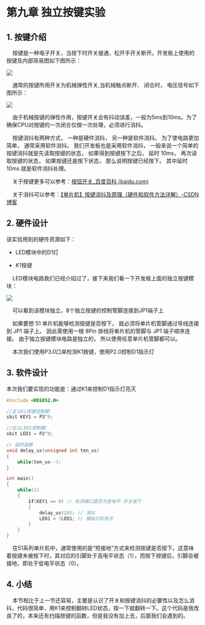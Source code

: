 # 第九章 独立按键实验

## 1. 按键介绍

    按键是一种电子开关，当按下时开关接通，松开手开关断开。开发板上使用的按键及内部简易图如下图所示：

![](https://img.picgo.net/2024/06/01/-2024-06-01-1339227d23dc5d396c35de.png)

    通常的按键所用开关为机械弹性开关,当机械触点断开、 闭合时， 电压信号如下图所示：

![](https://ts1.cn.mm.bing.net/th/id/R-C.acdd3224c55703fcfb9bd61a2e00cd2c?rik=hKu1Ly23X4hAqQ&riu=http%3a%2f%2fwww.stepfpga.com%2fdoc%2f_media%2f%e6%8a%96%e5%8a%a8%e5%8e%9f%e7%90%86.png&ehk=7TajdgKxdl7Q3PizAoy9fkJEb2wyniCKr4fzrMdAiDY%3d&risl=&pid=ImgRaw&r=0&sres=1&sresct=1)

    由于机械按键的弹性作用，按键开关会有抖动误差，一般为5ms到10ms。为了确保CPU对按键的一次闭合仅做一次处理，必须进行消抖。

    按键消抖有两种方式， 一种是硬件消抖， 另一种是软件消抖。 为了使电路更加简单， 通常采用软件消抖。 我们开发板也是采用软件消抖， 一般来说一个简单的按键消抖就是先读取按键的状态， 如果得到按键按下之后， 延时 10ms， 再次读取按键的状态， 如果按键还是按下状态， 那么说明按键已经按下。 其中延时10ms 就是软件消抖处理。

    关于按键更多可以参考：[按钮开关_百度百科 (baidu.com)](https://baike.baidu.com/item/%E6%8C%89%E9%92%AE%E5%BC%80%E5%85%B3/8063907)

    关于消抖可以参考：[【单片机】按键消抖及原理（硬件和软件方法详解）-CSDN博客](https://blog.csdn.net/yechongbinbin/article/details/114821661)

## 2. 硬件设计

该实验用到的硬件资源如下：

- LED模块中的D1灯

- K1按键

    LED模块电路我们已经介绍过了，接下来我们看一下开发板上面的独立按键模块：

![](https://img.picgo.net/2024/06/01/-2024-06-01-135806c0dcaaad133c1e53.png)

    可以看到该模块独立，8个独立按键的控制管脚连接到JP1端子上

    如果要想 51 单片机能够检测按键是否按下， 就必须将单片机管脚通过导线连接到 JP1 端子上。 因此需使用一根 8Pin 排线将单片机的管脚与 JP1 端子顺序连接。 由于独立按键模块电路是独立的， 所以使用任意单片机管脚都可以。

    本次我们使用P3.0口来检测K1按键，使用P2.0控制D1指示灯

## 3. 软件设计

本次我们要实现的功能是：通过K1来控制D1指示灯亮灭

```c
#include <REGX52.H>

//定义K1按键控制脚
sbit KEY1 = P3^0;

//定义LED1控制脚
sbit LED1 = P2^0;

// 延时函数
void delay_us(unsigned int ten_us)
{
	while(ten_us--);	
}

int main()
{
	while(1)
	{
		if(KEY1 == 0) // 检测端口是否为低电平-开关按下
		{
			delay_us(20); // 消抖
			LED1 = !LED1; // 模拟灯的亮灭
		}
	}
}
```

    在51系列单片机中，通常使用的是“短接地”方式来检测按键是否按下。这意味着按键未被按下时，其对应的引脚处于高电平状态（1），而按下按键后，引脚会被接地，即处于低电平状态（0）。

## 4. 小结

    本节相比于上一节还容易，主要是认识了开关和按键消抖的必要性以及怎么消抖，代码很简单，用K1来控制翻转LED状态，按一下就翻转一下。这个代码是我改良了的，本来还有扫描按键的函数，但是我没有加上去，后面我们会遇到的。
